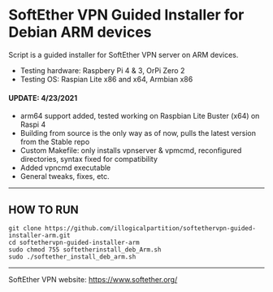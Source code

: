 # SoftEther VPN Guided Installer for Debian ARM devices
Script is a guided installer for SoftEther VPN server on ARM devices.
- Testing hardware: Raspbery Pi 4 & 3, OrPi Zero 2
- Testing OS: Raspian Lite x86 and x64, Armbian x86
  
#### UPDATE: 4/23/2021
- arm64 support added, tested working on Raspbian Lite Buster (x64) on Raspi 4
- Building from source is the only way as of now, pulls the latest version from the Stable repo
- Custom Makefile: only installs vpnserver & vpmcmd, reconfigured directories, syntax fixed for compatibility
- Added vpncmd executable 
- General tweaks, fixes, etc.

---

## HOW TO RUN

```
git clone https://github.com/illogicalpartition/softethervpn-guided-installer-arm.git  
cd softethervpn-guided-installer-arm  
sudo chmod 755 softetherinstall_deb_Arm.sh  
sudo ./softether_install_deb_arm.sh  
```

---


SoftEther VPN website: https://www.softether.org/